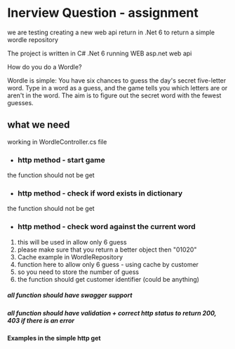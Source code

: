 # Inerview Question - assignment

we are testing creating a new web api return in .Net 6 to return a simple wordle repository 

The project is written in C# .Net 6 running WEB asp.net web api

How do you do a Wordle?

Wordle is simple: You have six chances to guess the day's secret five-letter word. Type in a word as a guess, and the game tells you which letters are or aren't in the word. The aim is to figure out the secret word with the fewest guesses.
## what we need

working in WordleController.cs file


* ### http method - start game
the function should not be get


* ### http method - check if word exists in dictionary 
the function should not be get

* ### http method - check word against the current word
1. this will be used in allow only 6 guess
2. please make sure that you return a better object then "01020"
3. Cache example in WordleRepository
4. function here to allow only 6 guess - using cache by customer
5. so you need to store the number of guess
6. the function should get customer identifier (could be anything)

##### all function should have swagger support
##### all function should have validation + correct http status to return 200, 403 if there is an error



**Examples in the simple http get**
